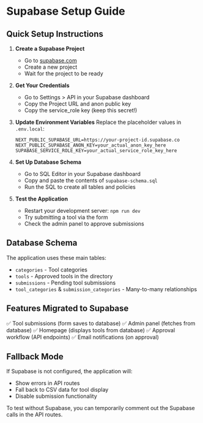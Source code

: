 # Supabase Setup Guide

## Quick Setup Instructions

1. **Create a Supabase Project**
   - Go to [supabase.com](https://supabase.com)
   - Create a new project
   - Wait for the project to be ready

2. **Get Your Credentials**
   - Go to Settings > API in your Supabase dashboard
   - Copy the Project URL and anon public key
   - Copy the service_role key (keep this secret!)

3. **Update Environment Variables**
   Replace the placeholder values in `.env.local`:
   ```
   NEXT_PUBLIC_SUPABASE_URL=https://your-project-id.supabase.co
   NEXT_PUBLIC_SUPABASE_ANON_KEY=your_actual_anon_key_here
   SUPABASE_SERVICE_ROLE_KEY=your_actual_service_role_key_here
   ```

4. **Set Up Database Schema**
   - Go to SQL Editor in your Supabase dashboard
   - Copy and paste the contents of `supabase-schema.sql`
   - Run the SQL to create all tables and policies

5. **Test the Application**
   - Restart your development server: `npm run dev`
   - Try submitting a tool via the form
   - Check the admin panel to approve submissions

## Database Schema

The application uses these main tables:
- `categories` - Tool categories
- `tools` - Approved tools in the directory
- `submissions` - Pending tool submissions
- `tool_categories` & `submission_categories` - Many-to-many relationships

## Features Migrated to Supabase

✅ Tool submissions (form saves to database)
✅ Admin panel (fetches from database)
✅ Homepage (displays tools from database)
✅ Approval workflow (API endpoints)
✅ Email notifications (on approval)

## Fallback Mode

If Supabase is not configured, the application will:
- Show errors in API routes
- Fall back to CSV data for tool display
- Disable submission functionality

To test without Supabase, you can temporarily comment out the Supabase calls in the API routes.